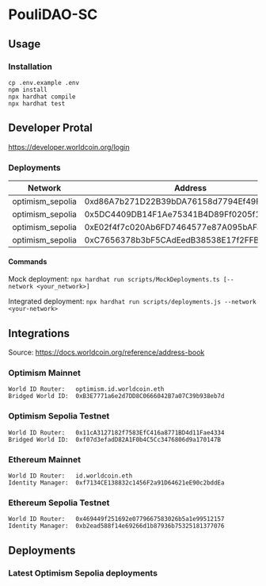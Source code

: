 # PouliDAO-SC

## Usage

### Installation

```shell
cp .env.example .env
npm install
npx hardhat compile
npx hardhat test
```

## Developer Protal

https://developer.worldcoin.org/login

### Deployments

| Network          | Address                                    | Abi                                                 |
| ---------------- | ------------------------------------------ | --------------------------------------------------- |
| optimism_sepolia | 0xd86A7b271D22B39bDA76158d7794Ef49Fd8BA695 | <a href="./abis/MyToken.json">MyToken</a>           |
| optimism_sepolia | 0x5DC4409DB14F1Ae75341B4D89Ff0205f1a0d5D16 | <a href="./abis/MyGovernorDao.json">WorldIdMock</a> |
| optimism_sepolia | 0xE02f4f7c020Ab6FD7464577e87A095bAFa6d2a42 | <a href="./abis/WorldIdMock.json">WorldIdMock</a>   |
| optimism_sepolia | 0xC7656378b3bF5CAdEedB38538E17f2FFBa02F213 | <a href="./abis/WorldVerify.json">WorldVerify</a>   |

#### Commands

Mock deployment:
`npx hardhat run scripts/MockDeployments.ts [--network <your_network>]`

Integrated deployment:
`npx hardhat run scripts/deployments.js --network <your-network>`

## Integrations

Source: https://docs.worldcoin.org/reference/address-book

### Optimism Mainnet

```
World ID Router:   optimism.id.worldcoin.eth
Bridged World ID:  0xB3E7771a6e2d7DD8C0666042B7a07C39b938eb7d
```

### Optimism Sepolia Testnet

```
World ID Router:   0x11cA3127182f7583EfC416a8771BD4d11Fae4334
Bridged World ID:  0xf07d3efadD82A1F0b4C5Cc3476806d9a170147B
```

### Ethereum Mainnet

```
World ID Router:   id.worldcoin.eth
Identity Manager:  0xf7134CE138832c1456F2a91D64621eE90c2bddEa
```

### Ethereum Sepolia Testnet

```
World ID Router:   0x469449f251692e0779667583026b5a1e99512157
Identity Manager:  0xb2ead588f14e69266d1b87936b75325181377076
```

## Deployments

### Latest Optimism Sepolia deployments
